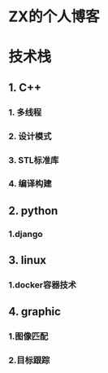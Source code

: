 # ZX的个人博客


# 技术栈

## 1. C++
### 1. 多线程
### 2. 设计模式
### 3. STL标准库
### 4. 编译构建
## 2. python
### 1.django
## 3. linux
### 1.docker容器技术
## 4. graphic
### 1.图像匹配
### 2.目标跟踪
